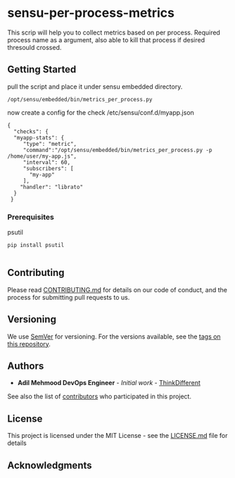 # sensu-per-process-metrics
This scrip will help you to collect metrics based on per process. Required process name as a argument, also able to kill that process if desired thresould crossed.



## Getting Started

pull the script and place it under sensu embedded directory.

```/opt/sensu/embedded/bin/metrics_per_process.py```


now create a config for the check /etc/sensu/conf.d/myapp.json
```
{
  "checks": {
  "myapp-stats": {
     "type": "metric",
     "command":"/opt/sensu/embedded/bin/metrics_per_process.py -p /home/user/my-app.js",
     "interval": 60,
     "subscribers": [
       "my-app"
     ],
    "handler": "librato"
  }
 }
```

### Prerequisites

psutil

`pip install psutil`
```

```


## Contributing

Please read [CONTRIBUTING.md](https://github.com/Adiii717/sensu_installtion/blob/master/Good-CONTRIBUTING.md-template.md) for details on our code of conduct, and the process for submitting pull requests to us.

## Versioning

We use [SemVer](http://semver.org/) for versioning. For the versions available, see the [tags on this repository](https://github.com/your/project/tags). 

## Authors

* **Adil Mehmood DevOps Engineer** - *Initial work* - [ThinkDifferent](https://github.com/Adiii717)

See also the list of [contributors](https://github.com/Adiii717/sensu-per-process-metrics/graphs/contributors) who participated in this project.

## License

This project is licensed under the MIT License - see the [LICENSE.md](LICENSE.md) file for details

## Acknowledgments



